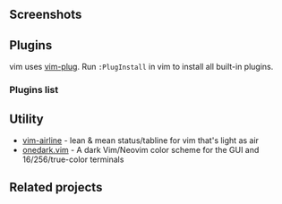 
## Screenshots


## Plugins

vim uses [vim-plug](https://github.com/junegunn/vim-plug). Run `:PlugInstall` in vim to install all built-in plugins.

### Plugins list

## Utility

- [vim-airline][vim-airline] - lean & mean status/tabline for vim that's light as air
- [onedark.vim][onedark.vim] - A dark Vim/Neovim color scheme for the GUI and 16/256/true-color terminals 

## Related projects

[vim-airline]:https://github.com/bling/vim-airline "https://github.com/bling/vim-airline"
[onedark.vim]:https://https://github.com/joshdick/onedark.vim "https://github.com/joshdick/onedark.vim"
